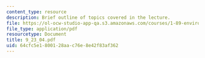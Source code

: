 ```yaml
---
content_type: resource
description: Brief outline of topics covered in the lecture.
file: https://ol-ocw-studio-app-qa.s3.amazonaws.com/courses/1-89-environmental-microbiology-fall-2004/64cfc5e1800128aac76e8e42f83af362_9_23_04.pdf
file_type: application/pdf
resourcetype: Document
title: 9_23_04.pdf
uid: 64cfc5e1-8001-28aa-c76e-8e42f83af362
---
```


